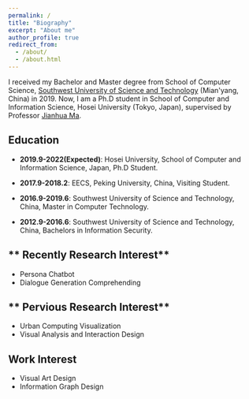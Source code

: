 ```yaml
---
permalink: /
title: "Biography"
excerpt: "About me"
author_profile: true
redirect_from: 
  - /about/
  - /about.html
---
```


I received my Bachelor and Master degree from School of Computer Science, [Southwest University of Science and Technology](http://www.swust.edu.cn/) (Mian'yang, China) in 2019. Now, I am a Ph.D student in School of Computer and Information Science, Hosei University (Tokyo, Japan), supervised by Professor [Jianhua Ma](https://scholar.google.com/citations?user=63JHTbMAAAAJ&hl=zh-CN&oi=ao).


**Education**
---

- **2019.9-2022(Expected)**: Hosei University, School of Computer and Information Science, Japan, Ph.D Student.

- **2017.9-2018.2**: EECS, Peking University, China, Visiting Student.

- **2016.9-2019.6**: Southwest University of Science and Technology, China, Master in Computer Technology.
  
- **2012.9-2016.6**: Southwest University of Science and Technology, China, Bachelors in Information Security.

** Recently Research Interest**
---
- Persona Chatbot
- Dialogue Generation Comprehending

** Pervious Research Interest**
---
- Urban Computing Visualization
- Visual Analysis and Interaction Design

**Work Interest**
---
- Visual Art Design
- Information Graph Design

